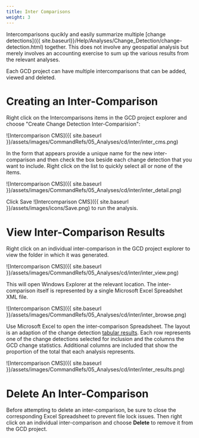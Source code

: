 ```yaml
---
title: Inter Comparisons
weight: 3
---
```


Intercomparisons qucikly and easily summarize multiple [change detections]({{ site.baseurl}}/Help/Analyses/Change_Detection/change-detection.html) together. This does not involve any geospatial analysis but merely involves an accounting exercise to sum up the various results from the relevant analyses.

Each GCD project can have multiple intercomparisons that can be added, viewed and deleted.

# Creating an Inter-Comparison

Right click on the Intercomparisons items in the GCD project explorer and choose "Create Change Detection Inter-Comparision":

![Intercomparison CMS]({{ site.baseurl }}/assets/images/CommandRefs/05_Analyses/cd/inter/inter_cms.png)

In the form that appears provide a unique name for the new inter-comparison and then check the box beside each change detection that you want to include. Right click on the list to quickly select all or none of the items.

![Intercomparison CMS]({{ site.baseurl }}/assets/images/CommandRefs/05_Analyses/cd/inter/inter_detail.png)

Click Save ![Intercomparison CMS]({{ site.baseurl }}/assets/images/icons/Save.png) to run the analysis.

# View Inter-Comparison Results

Right click on an individual inter-comparison in the GCD project explorer to view the folder in which it was generated.

![Intercomparison CMS]({{ site.baseurl }}/assets/images/CommandRefs/05_Analyses/cd/inter/inter_view.png)

This will open Windows Explorer at the relevant location. The inter-comparison itself is represented by a single Microsoft Excel Spreadshet XML file. 

![Intercomparison CMS]({{ site.baseurl }}/assets/images/CommandRefs/05_Analyses/cd/inter/inter_browse.png)

Use Microsoft Excel to open the inter-comparison Spreadsheet. The layout is an adaption of the change detection [tabular results](). Each row represents one of the change detections selected for inclusion and the columns the GCD change statistics. Additional columns are included that show the proportion of the total that each analysis represents.

![Intercomparison CMS]({{ site.baseurl }}/assets/images/CommandRefs/05_Analyses/cd/inter/inter_results.png)

# Delete An Inter-Comparison

Before attempting to delete an inter-comparison, be sure to close the corresponding Excel Spreadsheet to prevent file lock issues. Then right click on an individual inter-comparison and choose **Delete** to remove it from the GCD project. 